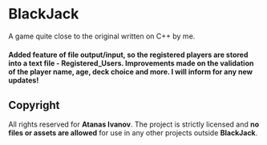 # BlackJack
A game quite close to the original written on C++ by me.

#### Added feature of file output/input, so the registered players are stored into a text file - Registered_Users. Improvements made on the validation of the player name, age, deck choice and more. I will inform for any new updates!

## Copyright
All rights reserved for **Atanas Ivanov**. The project is strictly licensed and **no files or assets are allowed** for use in any other projects outside **BlackJack**. 
